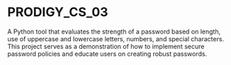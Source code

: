 # PRODIGY_CS_03
A Python tool that evaluates the strength of a password based on length, use of uppercase and lowercase letters, numbers, and special characters. This project serves as a demonstration of how to implement secure password policies and educate users on creating robust passwords.
